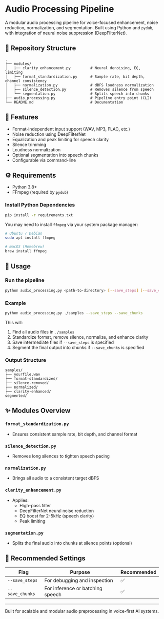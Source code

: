 # Audio Processing Pipeline

A modular audio processing pipeline for voice-focused enhancement, noise reduction, normalization, and segmentation. Built using Python and `pydub`, with integration of neural noise suppression (DeepFilterNet).

## 📁 Repository Structure

```
.
├── modules/
│   ├── clarity_enhancement.py         # Neural denoising, EQ, limiting
│   ├── format_standardization.py      # Sample rate, bit depth, channel consistency
│   ├── normalization.py               # dBFS loudness normalization
│   ├── silence_detection.py           # Removes silence from speech
│   └── segmentation.py                # Splits speech into chunks
├── audio_processing.py                # Pipeline entry point (CLI)
└── README.md                          # Documentation
```

## 🧠 Features
- Format-independent input support (WAV, MP3, FLAC, etc.)
- Noise reduction using DeepFilterNet
- Equalization and peak limiting for speech clarity
- Silence trimming
- Loudness normalization
- Optional segmentation into speech chunks
- Configurable via command-line

## ⚙️ Requirements

- Python 3.8+
- FFmpeg (required by `pydub`)

### Install Python Dependencies
```bash
pip install -r requirements.txt
```

You may need to install `ffmpeg` via your system package manager:

```bash
# Ubuntu / Debian
sudo apt install ffmpeg

# macOS (Homebrew)
brew install ffmpeg
```

## 🚀 Usage

### Run the pipeline
```bash
python audio_processing.py <path-to-directory> [--save_steps] [--save_chunks]
```

### Example
```bash
python audio_processing.py ./samples --save_steps --save_chunks
```

This will:
1. Find all audio files in `./samples`
2. Standardize format, remove silence, normalize, and enhance clarity
3. Save intermediate files if `--save_steps` is specified
4. Segment the final output into chunks if `--save_chunks` is specified

### Output Structure
```
samples/
├── yourfile.wav
├── format-standardized/
├── silence-removed/
├── normalized/
├── clarity-enhanced/
segmented/
```

## ✨ Modules Overview

### `format_standardization.py`
- Ensures consistent sample rate, bit depth, and channel format

### `silence_detection.py`
- Removes long silences to tighten speech pacing

### `normalization.py`
- Brings all audio to a consistent target dBFS

### `clarity_enhancement.py`
- Applies:
  - High-pass filter
  - DeepFilterNet neural noise reduction
  - EQ boost for 2-5kHz (speech clarity)
  - Peak limiting

### `segmentation.py`
- Splits the final audio into chunks at silence points (optional)

## 🧪 Recommended Settings
| Flag          | Purpose                          | Recommended |
|---------------|-----------------------------------|-------------|
| `--save_steps`| For debugging and inspection      | ✅           |
| `--save_chunks`| For inference or batching speech | ✅           |

---

Built for scalable and modular audio preprocessing in voice-first AI systems.

